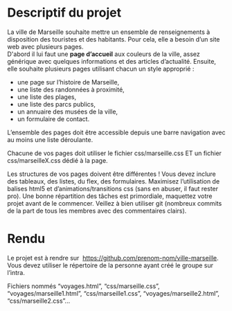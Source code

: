 # Descriptif du projet
La ville de Marseille souhaite mettre un ensemble de renseignements à
disposition des touristes et des habitants. Pour cela, elle a besoin d’un site
web avec plusieurs pages. <br/>
D'abord il lui faut une **page d’accueil** aux couleurs de la ville, assez générique avec quelques informations et des articles d’actualité. Ensuite, elle souhaite plusieurs pages utilisant chacun un style approprié :

* une page sur l’histoire de Marseille,
* une liste des randonnées à proximité,
* une liste des plages,
* une liste des parcs publics,
* un annuaire des musées de la ville,
* un formulaire de contact.<br/>

L’ensemble des pages doit être accessible depuis une barre navigation avec au moins une liste déroulante.

Chacune de vos pages doit utiliser le fichier css/marseille.css ET un fichier
css/marseilleX.css dédié à la page.<br/>

Les structures de vos pages doivent
être différentes ! Vous devez inclure des tableaux, des listes, du flex, des
formulaires. Maximisez l’utilisation de balises html5 et
d’animations/transitions css (sans en abuser, il faut rester pro).
Une bonne répartition des tâches est primordiale, maquettez votre projet
avant de le commencer. Veillez à bien utiliser git (nombreux commits de la
part de tous les membres avec des commentaires clairs).

# Rendu
Le projet est à rendre sur ​ https://github.com/prenom-nom/ville-marseille​ .
Vous devez utiliser le répertoire de la personne ayant créé le groupe sur
l’intra.<br/>

Fichiers nommés “voyages.html”, “css/marseille.css”,
“voyages/marseille1.html”, “css/marseille1.css”, “voyages/marseille2.html”,
“css/marseille2.css”...
